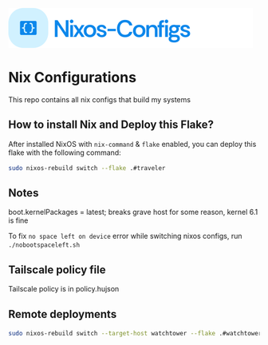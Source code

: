 ![Logo](./logo.svg)

# Nix Configurations

This repo contains all nix configs that build my systems


## How to install Nix and Deploy this Flake?

After installed NixOS with `nix-command` & `flake` enabled, you can deploy this flake with the following command:

```bash
sudo nixos-rebuild switch --flake .#traveler
```

## Notes

boot.kernelPackages = latest; breaks grave host for some reason, kernel 6.1 is fine

To fix `no space left on device` error while switching nixos configs, run `./nobootspaceleft.sh`

## Tailscale policy file

Tailscale policy is in policy.hujson


## Remote deployments

```bash
sudo nixos-rebuild switch --target-host watchtower --flake .#watchtower
````
